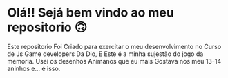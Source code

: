 # Olá!! Sejá bem vindo ao meu repositorio 🙃

Este repositorio Foi Criado para exercitar o meu desenvolvimento no Curso de Js Game developers 
Da Dio, E Este é a minha sujestão do jogo da memoria.
Usei os desenhos Animanos que eu mais Gostava nos meu 13-14 aninhos e... é isso.

